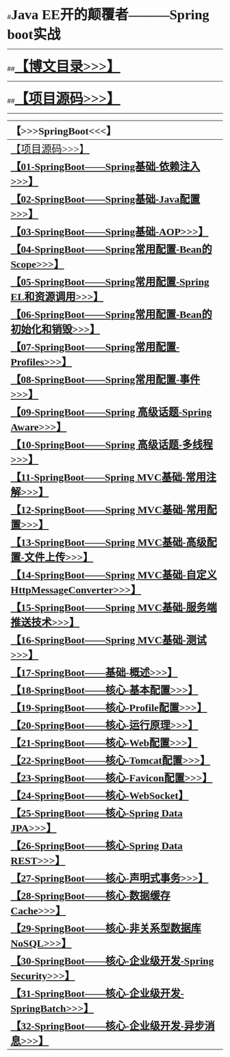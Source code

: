 #<font size="6" face="黑体">**Java EE开的颠覆者———Spring boot实战**</font>

----------
##<font size="6" face="黑体">**[【博文目录>>>】](http://blog.csdn.net/derrantcm/article/details/73456550)**</font>

----------

##<font size="6" face="黑体">**[【项目源码>>>】](https://github.com/Wang-Jun-Chao/JavaEE_And_SpringBoot)**</font>

----------
| <font size="5" face="Consolas">**【>>>SpringBoot<<<】**</font> |
| :--- | 
| <font size="5" face="黑体">[【项目源码>>>】](https://github.com/Wang-Jun-Chao/JavaEE_And_SpringBoot)</font> |
| <font size="5" face="黑体">**[【01-SpringBoot——Spring基础-依赖注入>>>】](http://blog.csdn.net/DERRANTCM/article/details/76040057)**</font> |
| <font size="5" face="黑体">**[【02-SpringBoot——Spring基础-Java配置>>>】](http://blog.csdn.net/DERRANTCM/article/details/76100864)**</font> |
| <font size="5" face="黑体">**[【03-SpringBoot——Spring基础-AOP>>>】](http://blog.csdn.net/DERRANTCM/article/details/76168306)**</font> |
| <font size="5" face="黑体">**[【04-SpringBoot——Spring常用配置-Bean的Scope>>>】](http://blog.csdn.net/derrantcm/article/details/73456550)**</font> |
| <font size="5" face="黑体">**[【05-SpringBoot——Spring常用配置-Spring EL和资源调用>>>】](http://blog.csdn.net/DERRANTCM/article/details/76409138)**</font> |
| <font size="5" face="黑体">**[【06-SpringBoot——Spring常用配置-Bean的初始化和销毁>>>】](http://blog.csdn.net/DERRANTCM/article/details/76474593)**</font> |
| <font size="5" face="黑体">**[【07-SpringBoot——Spring常用配置-Profiles>>>】](http://blog.csdn.net/DERRANTCM/article/details/76566024)**</font> |
| <font size="5" face="黑体">**[【08-SpringBoot——Spring常用配置-事件>>>】](http://blog.csdn.net/DERRANTCM/article/details/76602220)**</font> |
| <font size="5" face="黑体">**[【09-SpringBoot——Spring 高级话题-Spring Aware>>>】](http://blog.csdn.net/DERRANTCM/article/details/76652951)**</font> |
| <font size="5" face="黑体">**[【10-SpringBoot——Spring 高级话题-多线程>>>】](http://blog.csdn.net/DERRANTCM/article/details/76796901)**</font> |
| <font size="5" face="黑体">**[【11-SpringBoot——Spring MVC基础-常用注解>>>】](http://blog.csdn.net/DERRANTCM/article/details/76864489)**</font> |
| <font size="5" face="黑体">**[【12-SpringBoot——Spring MVC基础-常用配置>>>】](http://blog.csdn.net/DERRANTCM/article/details/76946311)**</font> |
| <font size="5" face="黑体">**[【13-SpringBoot——Spring MVC基础-高级配置-文件上传>>>】](http://blog.csdn.net/DERRANTCM/article/details/77076087)**</font> |
| <font size="5" face="黑体">**[【14-SpringBoot——Spring MVC基础-自定义HttpMessageConverter>>>】](http://blog.csdn.net/DERRANTCM/article/details/77104957)**</font> |
| <font size="5" face="黑体">**[【15-SpringBoot——Spring MVC基础-服务端推送技术>>>】](http://blog.csdn.net/DERRANTCM/article/details/77152131)**</font> |
| <font size="5" face="黑体">**[【16-SpringBoot——Spring MVC基础-测试>>>】](http://blog.csdn.net/DERRANTCM/article/details/77175458)**</font> |
| <font size="5" face="黑体">**[【17-SpringBoot——基础-概述>>>】](http://blog.csdn.net/DERRANTCM/article/details/77206522)**</font> |
| <font size="5" face="黑体">**[【18-SpringBoot——核心-基本配置>>>】](http://blog.csdn.net/DERRANTCM/article/details/77284924)**</font> |
| <font size="5" face="黑体">**[【19-SpringBoot——核心-Profile配置>>>】](http://blog.csdn.net/DERRANTCM/article/details/77351580)**</font> |
| <font size="5" face="黑体">**[【20-SpringBoot——核心-运行原理>>>】](http://blog.csdn.net/DERRANTCM/article/details/77422416)**</font> |
| <font size="5" face="黑体">**[【21-SpringBoot——核心-Web配置>>>】](http://blog.csdn.net/DERRANTCM/article/details/77439900)**</font> |
| <font size="5" face="黑体">**[【22-SpringBoot——核心-Tomcat配置>>>】](http://blog.csdn.net/DERRANTCM/article/details/77493907)**</font> |
| <font size="5" face="黑体">**[【23-SpringBoot——核心-Favicon配置>>>】](http://blog.csdn.net/DERRANTCM/article/details/77519628)**</font> |
| <font size="5" face="黑体">**[【24-SpringBoot——核心-WebSocket】](http://blog.csdn.net/DERRANTCM/article/details/77547337)**</font> |
| <font size="5" face="黑体">**[【25-SpringBoot——核心-Spring Data JPA>>>】](http://blog.csdn.net/DERRANTCM/article/details/77618993)**</font> |
| <font size="5" face="黑体">**[【26-SpringBoot——核心-Spring Data REST>>>】](http://blog.csdn.net/DERRANTCM/article/details/77814818)**</font> |
| <font size="5" face="黑体">**[【27-SpringBoot——核心-声明式事务>>>】](http://blog.csdn.net/DERRANTCM/article/details/77832676)**</font> |
| <font size="5" face="黑体">**[【28-SpringBoot——核心-数据缓存Cache>>>】](http://blog.csdn.net/DERRANTCM/article/details/77846993)**</font> |
| <font size="5" face="黑体">**[【29-SpringBoot——核心-非关系型数据库NoSQL>>>】](http://blog.csdn.net/DERRANTCM/article/details/77861730)**</font> |
| <font size="5" face="黑体">**[【30-SpringBoot——核心-企业级开发-Spring Security>>>】](http://blog.csdn.net/DERRANTCM/article/details/77876638)**</font> |
| <font size="5" face="黑体">**[【31-SpringBoot——核心-企业级开发-SpringBatch>>>】](http://blog.csdn.net/DERRANTCM/article/details/77890370)**</font> |
| <font size="5" face="黑体">**[【32-SpringBoot——核心-企业级开发-异步消息>>>】](http://blog.csdn.net/DERRANTCM/article/details/77905474)**</font> |
